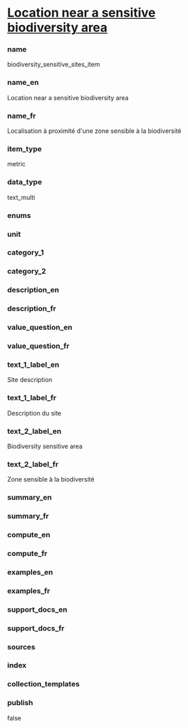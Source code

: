 # [Location near a sensitive biodiversity area](#biodiversity_sensitive_sites_item)

### name

biodiversity_sensitive_sites_item

### name_en

Location near a sensitive biodiversity area

### name_fr

Localisation à proximité d'une zone sensible à la biodiversité

### item_type

metric

### data_type

text_multi

### enums


### unit


### category_1


### category_2


### description_en


### description_fr


### value_question_en


### value_question_fr


### text_1_label_en

Site description

### text_1_label_fr

Description du site

### text_2_label_en

Biodiversity sensitive area

### text_2_label_fr

Zone sensible à la biodiversité

### summary_en


### summary_fr


### compute_en


### compute_fr


### examples_en


### examples_fr


### support_docs_en


### support_docs_fr


### sources

    
### index


### collection_templates


### publish

false
